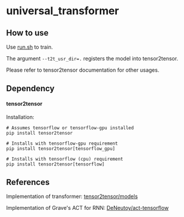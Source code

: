 # universal_transformer

## How to use
Use [run.sh](run.sh) to train.

The argument `--t2t_usr_dir=.` registers the model into tensor2tensor.

Please refer to tensor2tensor documentation for other usages.

## Dependency
#### tensor2tensor
Installation:
```
# Assumes tensorflow or tensorflow-gpu installed
pip install tensor2tensor

# Installs with tensorflow-gpu requirement
pip install tensor2tensor[tensorflow_gpu]

# Installs with tensorflow (cpu) requirement
pip install tensor2tensor[tensorflow]
```

## References
Implementation of transformer:
[tensor2tensor/models](https://github.com/tensorflow/tensor2tensor/tree/master/tensor2tensor/models)

Implementation of Grave's ACT for RNN:
[DeNeutoy/act-tensorflow](https://github.com/DeNeutoy/act-tensorflow)
